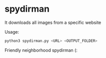# spydirman
It downloads all images from a specific website

Usage: 
```python
python3 spydirman.py <URL> <OUTPUT_FOLDER>
```

Friendly neighborhood spydirman (:
